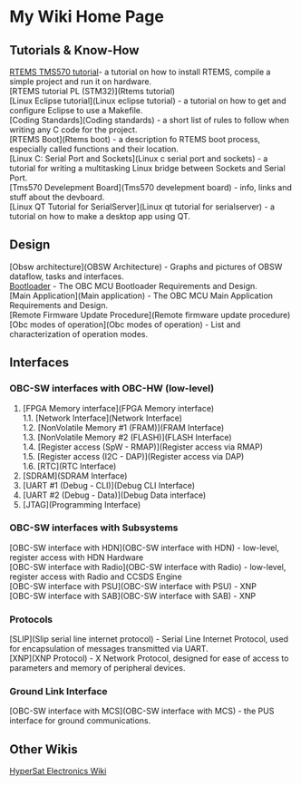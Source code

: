 # My Wiki Home Page

## Tutorials & Know-How

[RTEMS TMS570 tutorial](Rtems-tms570-tutorial.md)- a tutorial on how to install RTEMS, compile a simple project and run it on hardware.  
[RTEMS tutorial PL (STM32)](Rtems tutorial)  
[Linux Eclipse tutorial](Linux eclipse tutorial) - a tutorial on how to get and configure Eclipse to use a Makefile.  
[Coding Standards](Coding standards) - a short list of rules to follow when writing any C code for the project.    
[RTEMS Boot](Rtems boot) - a description fo RTEMS boot process, especially called functions and their location.  
[Linux C: Serial Port and Sockets](Linux c serial port and sockets) - a tutorial for writing a multitasking Linux bridge between Sockets and Serial Port.  
[Tms570 Develepment Board](Tms570 develepment board) - info, links and stuff about the devboard.  
[Linux QT Tutorial for SerialServer](Linux qt tutorial for serialserver) - a tutorial on how to make a desktop app using QT.

## Design 

[Obsw architecture](OBSW Architecture) - Graphs and pictures of OBSW dataflow, tasks and interfaces.  
[Bootloader](Bootloader) - The OBC MCU Bootloader Requirements and Design.  
[Main Application](Main application) - The OBC MCU Main Application Requirements and Design.  
[Remote Firmware Update Procedure](Remote firmware update procedure)  
[Obc modes of operation](Obc modes of operation) - List and characterization of operation modes.  

## Interfaces  

### OBC-SW interfaces with OBC-HW (low-level)

1.  [FPGA Memory interface](FPGA Memory interface)  
  1.1.  [Network Interface](Network Interface)  
  1.2.  [NonVolatile Memory #1 (FRAM)](FRAM Interface)  
  1.3.  [NonVolatile Memory #2 (FLASH)](FLASH Interface)  
  1.4.  [Register access (SpW - RMAP)](Register access via RMAP)  
  1.5.  [Register access (I2C - DAP)](Register access via DAP)  
  1.6.  [RTC](RTC Interface)  
2.  [SDRAM](SDRAM Interface)
3.  [UART #1 (Debug - CLI)](Debug CLI Interface)
4.  [UART #2 (Debug - Data)](Debug Data interface)
5.  [JTAG](Programming Interface)

### OBC-SW interfaces with Subsystems  
[OBC-SW interface with HDN](OBC-SW interface with HDN) - low-level, register access with HDN Hardware  
[OBC-SW interface with Radio](OBC-SW interface with Radio) - low-level, register access with Radio and CCSDS Engine  
[OBC-SW interface with PSU](OBC-SW interface with PSU) - XNP  
[OBC-SW interface with SAB](OBC-SW interface with SAB) - XNP  

### Protocols
[SLIP](Slip serial line internet protocol)  - Serial Line Internet Protocol, used for encapsulation of messages transmitted via UART.  
[XNP](XNP Protocol) - X Network Protocol, designed for ease of access to parameters and memory of peripheral devices. 
### Ground Link Interface
[OBC-SW interface with MCS](OBC-SW interface with MCS) - the PUS interface for ground communications.

## Other Wikis 
[HyperSat Electronics Wiki](http://gitlab.internal.creotech.eu/CTI-SP-HyperSat_Libraries_Templates_hw_sw_gw/HyperSat_Electronics_Wiki/wikis/home)
